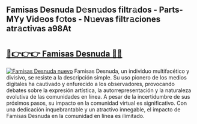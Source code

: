 ## Famisas Desnuda D𝚎sn𝚞dos filtr𝚊dos - Parts-MYy Vid𝚎os f𝚘tos - N𝚞evas filtr𝚊ciones atr𝚊ctivas a98At

# <h2><a href="http://mbbbqj.tromn.icu/?c=Famisas+Desnuda">🔗👉👉👉 Famisas Desnuda 🔗🔗</a></h2>

[![Famisas Desnuda nuevo](https://i.imgur.com/pEAQMta.gif)](http://mbbbqj.tromn.icu/?c=Famisas+Desnuda)
Famisas Desnuda, un individuo multifacético y divisivo, se resiste a la descripción simple. Su uso pionero de los medios digitales ha cautivado y enfurecido a los observadores, provocando debates sobre la expresión artística, la autorrepresentación y la naturaleza evolutiva de las comunidades en línea. A pesar de la incertidumbre de sus próximos pasos, su impacto en la comunidad virtual es significativo. Con una dedicación inquebrantable y un atractivo innegable, el impacto de Famisas Desnuda en la comunidad en línea es ilimitado.
